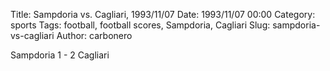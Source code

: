 Title: Sampdoria vs. Cagliari, 1993/11/07
Date: 1993/11/07 00:00
Category: sports
Tags: football, football scores, Sampdoria, Cagliari
Slug: sampdoria-vs-cagliari
Author: carbonero


Sampdoria 1 - 2 Cagliari
